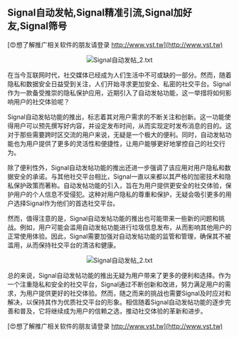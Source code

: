 ## **Signal自动发帖,Signal精准引流,Signal加好友,Signal筛号**

[😍想了解推广相关软件的朋友请登录 http://www.vst.tw](http://www.vst.tw)

 <center><img src="https://vst.tw/MP4/tuiguang/png/5.png" alt="Signal自动发帖_2.txt"></center>

在当今互联网时代，社交媒体已经成为人们生活中不可或缺的一部分。然而，随着隐私和数据安全日益受到关注，人们开始寻求更加安全、私密的社交平台。Signal作为一款备受推崇的隐私保护应用，近期引入了自动发帖功能，这一举措将如何影响用户的社交体验呢？

Signal自动发帖功能的推出，标志着其对用户需求的不断关注和创新。这一功能使得用户可以预先撰写好内容，并设定发布时间，从而实现定时发布消息的目的。这对于那些需要跨时区交流的用户来说，无疑是一个极大的便利。同时，自动发帖功能也为用户提供了更多的灵活性和便捷性，让用户能够更好地掌控自己的社交行为。

除了便利性外，Signal自动发帖功能的推出还进一步强调了该应用对用户隐私和数据安全的承诺。与其他社交平台相比，Signal一直以来都以其严格的加密技术和隐私保护政策而著称。自动发帖功能的引入，旨在为用户提供更安全的社交体验，保护用户的个人信息不受侵犯。这种对用户隐私的尊重和保护，无疑会吸引更多的用户选择Signal作为他们的首选社交平台。

然而，值得注意的是，Signal自动发帖功能的推出也可能带来一些新的问题和挑战。例如，用户可能会滥用自动发帖功能进行垃圾信息发布，从而影响其他用户的正常使用体验。因此，Signal需要加强对自动发帖功能的监管和管理，确保其不被滥用，从而保持社交平台的清洁和健康。

 <center><img src="https://vst.tw/MP4/tuiguang/png/6.png" alt="Signal自动发帖_2.txt"></center>

总的来说，Signal自动发帖功能的推出无疑为用户带来了更多的便利和选择。作为一个注重隐私和安全的社交平台，Signal通过不断创新和改进，努力满足用户的需求，为用户提供更好的社交体验。然而，随之而来的挑战也需要Signal及时应对和解决，以保持其作为优质社交平台的形象。相信随着Signal自动发帖功能的逐步完善和普及，它将继续成为用户的信赖之选，推动社交体验的革新和进步。

[😍想了解推广相关软件的朋友请登录 http://www.vst.tw](http://www.vst.tw)



